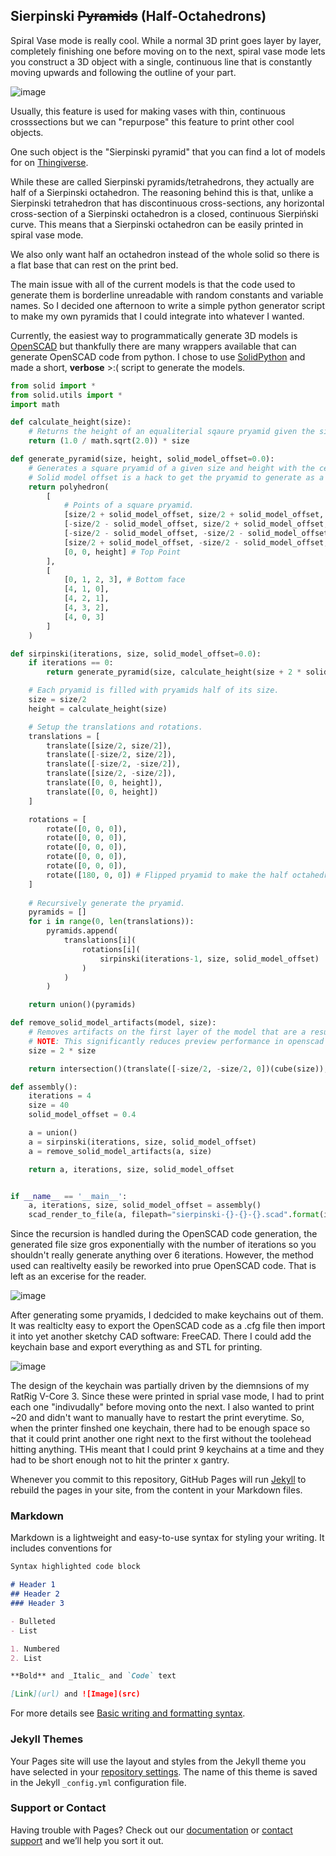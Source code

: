 ## Sierpinski ~~Pyramids~~ (Half-Octahedrons)
Spiral Vase mode is really cool. While a normal 3D print goes layer by layer, completely finishing one before moving on to the next, spiral vase mode lets you construct a 3D object with a single, continuous line that is constantly moving upwards and following the outline of your part.

![image](https://user-images.githubusercontent.com/16441759/160357191-bde083d0-6133-4613-a5f8-350b79a6e0da.png)

Usually, this feature is used for making vases with thin, continuous crosssections but we can "repurpose" this feature to print other cool objects.

One such object is the "Sierpinski pyramid" that you can find a lot of models for on [Thingiverse](https://www.thingiverse.com/thing:1356547).

While these are called Sierpinski pyramids/tetrahedrons, they actually are half of a Sierpinski octahedron. The reasoning behind this is that, unlike a Sierpinski tetrahedron that has discontinuous cross-sections, any horizontal cross-section of a Sierpinski octahedron is a closed, continuous Sierpiński curve. This means that a Sierpinski octahedron can be easily printed in spiral vase mode.

We also only want half an octahedron instead of the whole solid so there is a flat base that can rest on the print bed.

The main issue with all of the current models is that the code used to generate them is borderline unreadable with random constants and variable names. So I decided one afternoon to write a simple python generator script to make my own pyramids that I could integrate into whatever I wanted.

Currently, the easiest way to programmatically generate 3D models is [OpenSCAD](https://openscad.org) but thankfully there are many wrappers available that can generate OpenSCAD code from python. I chose to use [SolidPython](https://github.com/SolidCode/SolidPython) and made a short, **verbose** >:( script to generate the models.
```python
from solid import *
from solid.utils import *
import math

def calculate_height(size):
    # Returns the height of an equaliterial sqaure pryamid given the size of its base.
    return (1.0 / math.sqrt(2.0)) * size

def generate_pyramid(size, height, solid_model_offset=0.0):
    # Generates a square pryamid of a given size and height with the center of the base at the origin.
    # Solid model offset is a hack to get the pryamid to generate as a single solid model for sprial vase mode printing. It adds a scalar to the size of the pryamid.
    return polyhedron(
        [   
            # Points of a square pryamid.
            [size/2 + solid_model_offset, size/2 + solid_model_offset, 0],
            [-size/2 - solid_model_offset, size/2 + solid_model_offset, 0],
            [-size/2 - solid_model_offset, -size/2 - solid_model_offset, 0],
            [size/2 + solid_model_offset, -size/2 - solid_model_offset, 0],
            [0, 0, height] # Top Point
        ],
        [
            [0, 1, 2, 3], # Bottom face
            [4, 1, 0],
            [4, 2, 1],
            [4, 3, 2],
            [4, 0, 3]
        ]
    )

def sirpinski(iterations, size, solid_model_offset=0.0):
    if iterations == 0:
        return generate_pyramid(size, calculate_height(size + 2 * solid_model_offset), solid_model_offset)

    # Each pryamid is filled with pryamids half of its size.
    size = size/2
    height = calculate_height(size)

    # Setup the translations and rotations.
    translations = [
        translate([size/2, size/2]),
        translate([-size/2, size/2]),
        translate([-size/2, -size/2]),
        translate([size/2, -size/2]),
        translate([0, 0, height]),
        translate([0, 0, height])
    ]

    rotations = [
        rotate([0, 0, 0]),
        rotate([0, 0, 0]),
        rotate([0, 0, 0]),
        rotate([0, 0, 0]),
        rotate([0, 0, 0]),
        rotate([180, 0, 0]) # Flipped pryamid to make the half octahedron.
    ]
        
    # Recursively generate the pryamid.
    pyramids = []
    for i in range(0, len(translations)):
        pyramids.append(
            translations[i](
                rotations[i](
                    sirpinski(iterations-1, size, solid_model_offset)
                )
            )
        )

    return union()(pyramids)

def remove_solid_model_artifacts(model, size):
    # Removes artifacts on the first layer of the model that are a result of the offset applied to the size of the pyramids to get them to generate as a single, solid model.
    # NOTE: This significantly reduces preview performance in openscad so it should only be done on the final model.
    size = 2 * size

    return intersection()(translate([-size/2, -size/2, 0])(cube(size)), model)

def assembly():
    iterations = 4
    size = 40
    solid_model_offset = 0.4

    a = union()
    a = sirpinski(iterations, size, solid_model_offset)
    a = remove_solid_model_artifacts(a, size)

    return a, iterations, size, solid_model_offset


if __name__ == '__main__':
    a, iterations, size, solid_model_offset = assembly()
    scad_render_to_file(a, filepath="sierpinski-{}-{}-{}.scad".format(iterations, size, solid_model_offset), include_orig_code=False)
```

Since the recursion is handled during the OpenSCAD code generation, the generated file size gros exponentially with the number of iterations so you shouldn't really generate anything over 6 iterations. However, the method used can realtivelty easily be reworked into prue OpenSCAD code. That is left as an excerise for the reader.

![image](https://user-images.githubusercontent.com/16441759/160354859-0dbb073e-5385-4350-9cb4-e03ad5af2044.png)

After generating some pryamids, I dedcided to make keychains out of them. It was realticlty easy to export the OpenSCAD code as a .cfg file then import it into yet another sketchy CAD software: FreeCAD. There I could add the keychain base and export everything as and STL for printing.

![image](https://user-images.githubusercontent.com/16441759/160355747-7b69ac51-e2c5-46f6-81fa-4283e271f765.png)

The design of the keychain was partially driven by the diemnsions of my RatRig V-Core 3. Since these were printed in sprial vase mode, I had to print each one "indivudally" before moving onto the next. I also wanted to print ~20 and didn't want to manually have to restart the print everytime. So, when the printer finshed one keychain, there had to be enough space so that it could print another one right next to the first without the toolehead hitting anything. THis meant that I could print 9 keychains at a time and they had to be short enough not to hit the printer x gantry.



Whenever you commit to this repository, GitHub Pages will run [Jekyll](https://jekyllrb.com/) to rebuild the pages in your site, from the content in your Markdown files.

### Markdown

Markdown is a lightweight and easy-to-use syntax for styling your writing. It includes conventions for

```markdown
Syntax highlighted code block

# Header 1
## Header 2
### Header 3

- Bulleted
- List

1. Numbered
2. List

**Bold** and _Italic_ and `Code` text

[Link](url) and ![Image](src)
```

For more details see [Basic writing and formatting syntax](https://docs.github.com/en/github/writing-on-github/getting-started-with-writing-and-formatting-on-github/basic-writing-and-formatting-syntax).

### Jekyll Themes

Your Pages site will use the layout and styles from the Jekyll theme you have selected in your [repository settings](https://github.com/cttdev/sierpinski/settings/pages). The name of this theme is saved in the Jekyll `_config.yml` configuration file.

### Support or Contact

Having trouble with Pages? Check out our [documentation](https://docs.github.com/categories/github-pages-basics/) or [contact support](https://support.github.com/contact) and we’ll help you sort it out.
